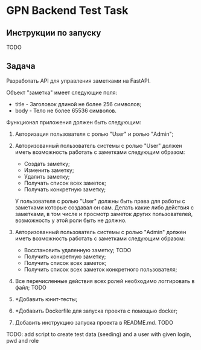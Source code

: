 # GPN Backend Test Task

## Инструкции по запуску

TODO

## Задача

Разработать API для управления заметками на FastAPI.

Объект "заметка" имеет следующие поля:
- title - Заголовок длиной не более 256 символов;
- body - Тело не более 65536 символов. 

Функционал приложения должен быть следующим: 

1. Авторизация пользователя с ролью "User" и ролью "Admin";

2. Авторизованный пользователь системы с ролью "User" должен иметь возможность работать с заметками следующим образом:
    - Cоздать заметку;
    - Изменить заметку;
    - Удалить заметку;
    - Получать список всех заметок;
    - Получать конкретную заметку;

    У пользователя с ролью "User" должны быть права для работы с заметками которые создавал он сам. Делать какие либо действия с заметками, в том числе и просмотр заметок других пользователей, возможность у этой роли быть не должно.

3. Авторизованный пользователь системы с ролью "Admin" должен иметь возможность работать с заметками следующим образом:
    - Восстановить удаленную заметку; TODO
    - Получить конкретную заметку;
    - Получить список всех заметок;
    - Получить список всех заметок конкретного пользователя;

4. Все перечисленные действия всех ролей необходимо логгировать в файл; TODO

5. *Добавить юнит-тесты;

6. *Добавить Dockerfile для запуска проекта с помощью docker;

7. Добавить инструкцию запуска проекта в README.md. TODO

TODO: add script to create test data (seeding) and a user with given login, pwd and role